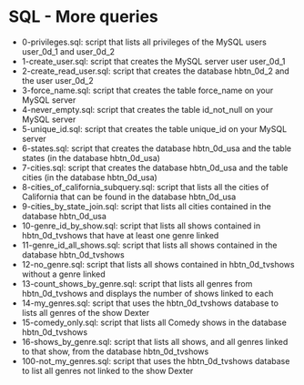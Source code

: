 # SQL - More queries
* 0-privileges.sql: script that lists all privileges of the MySQL users user_0d_1 and user_0d_2
* 1-create_user.sql: script that creates the MySQL server user user_0d_1
* 2-create_read_user.sql: script that creates the database hbtn_0d_2 and the user user_0d_2
* 3-force_name.sql: script that creates the table force_name on your MySQL server
* 4-never_empty.sql: script that creates the table id_not_null on your MySQL server
* 5-unique_id.sql: script that creates the table unique_id on your MySQL server
* 6-states.sql: script that creates the database hbtn_0d_usa and the table states (in the database hbtn_0d_usa)
* 7-cities.sql: script that creates the database hbtn_0d_usa and the table cities (in the database hbtn_0d_usa)
* 8-cities_of_california_subquery.sql: script that lists all the cities of California that can be found in the database hbtn_0d_usa
* 9-cities_by_state_join.sql: script that lists all cities contained in the database hbtn_0d_usa
* 10-genre_id_by_show.sql: script that lists all shows contained in hbtn_0d_tvshows that have at least one genre linked
* 11-genre_id_all_shows.sql: script that lists all shows contained in the database hbtn_0d_tvshows
* 12-no_genre.sql: script that lists all shows contained in hbtn_0d_tvshows without a genre linked
* 13-count_shows_by_genre.sql: script that lists all genres from hbtn_0d_tvshows and displays the number of shows linked to each
* 14-my_genres.sql: script that uses the hbtn_0d_tvshows database to lists all genres of the show Dexter
* 15-comedy_only.sql: script that lists all Comedy shows in the database hbtn_0d_tvshows
* 16-shows_by_genre.sql: script that lists all shows, and all genres linked to that show, from the database hbtn_0d_tvshows
* 100-not_my_genres.sql: script that uses the hbtn_0d_tvshows database to list all genres not linked to the show Dexter
